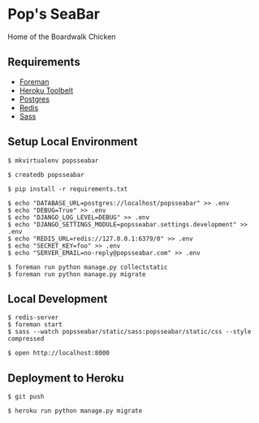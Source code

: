 # Pop's SeaBar

Home of the Boardwalk Chicken

## Requirements

- [Foreman](https://github.com/ddollar/foreman)
- [Heroku Toolbelt](https://toolbelt.heroku.com/)
- [Postgres](http://postgresapp.com/)
- [Redis](http://redis.io/)
- [Sass](http://sass-lang.com/libsass)

## Setup Local Environment

    $ mkvirtualenv popsseabar

    $ createdb popsseabar

    $ pip install -r requirements.txt

    $ echo "DATABASE_URL=postgres://localhost/popsseabar" >> .env
    $ echo "DEBUG=True" >> .env
    $ echo "DJANGO_LOG_LEVEL=DEBUG" >> .env
    $ echo "DJANGO_SETTINGS_MODULE=popsseabar.settings.development" >> .env
    $ echo "REDIS_URL=redis://127.0.0.1:6379/0" >> .env
    $ echo "SECRET_KEY=foo" >> .env
    $ echo "SERVER_EMAIL=no-reply@popsseabar.com" >> .env

    $ foreman run python manage.py collectstatic
    $ foreman run python manage.py migrate

## Local Development

    $ redis-server
    $ foreman start
    $ sass --watch popsseabar/static/sass:popsseabar/static/css --style compressed

    $ open http://localhost:8000

## Deployment to Heroku

    $ git push

    $ heroku run python manage.py migrate

